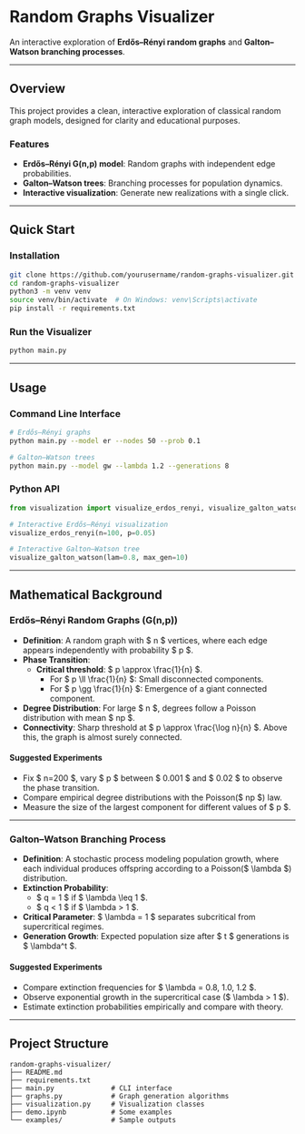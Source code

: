 # Random Graphs Visualizer

An interactive exploration of **Erdős–Rényi random graphs** and **Galton–Watson branching processes**.

---

## Overview

This project provides a clean, interactive exploration of classical random graph models, designed for clarity and educational purposes.

### Features
- **Erdős–Rényi G(n,p) model**: Random graphs with independent edge probabilities.
- **Galton–Watson trees**: Branching processes for population dynamics.
- **Interactive visualization**: Generate new realizations with a single click.

---

## Quick Start

### Installation
```bash
git clone https://github.com/yourusername/random-graphs-visualizer.git
cd random-graphs-visualizer
python3 -m venv venv
source venv/bin/activate  # On Windows: venv\Scripts\activate
pip install -r requirements.txt
```

### Run the Visualizer
```bash
python main.py
```

---

## Usage

### Command Line Interface
```bash
# Erdős–Rényi graphs
python main.py --model er --nodes 50 --prob 0.1

# Galton–Watson trees
python main.py --model gw --lambda 1.2 --generations 8
```

### Python API
```python
from visualization import visualize_erdos_renyi, visualize_galton_watson

# Interactive Erdős–Rényi visualization
visualize_erdos_renyi(n=100, p=0.05)

# Interactive Galton–Watson tree
visualize_galton_watson(lam=0.8, max_gen=10)
```

---

## Mathematical Background

### Erdős–Rényi Random Graphs (G(n,p))
- **Definition**: A random graph with $ n $ vertices, where each edge appears independently with probability $ p $.
- **Phase Transition**:
  - **Critical threshold**: $ p \approx \frac{1}{n} $.
    - For $ p \ll \frac{1}{n} $: Small disconnected components.
    - For $ p \gg \frac{1}{n} $: Emergence of a giant connected component.
- **Degree Distribution**: For large $ n $, degrees follow a Poisson distribution with mean $ np $.
- **Connectivity**: Sharp threshold at $ p \approx \frac{\log n}{n} $. Above this, the graph is almost surely connected.

#### Suggested Experiments
- Fix $ n=200 $, vary $ p $ between $ 0.001 $ and $ 0.02 $ to observe the phase transition.
- Compare empirical degree distributions with the Poisson($ np $) law.
- Measure the size of the largest component for different values of $ p $.

---

### Galton–Watson Branching Process
- **Definition**: A stochastic process modeling population growth, where each individual produces offspring according to a Poisson($ \lambda $) distribution.
- **Extinction Probability**:
  - $ q = 1 $ if $ \lambda \leq 1 $.
  - $ q < 1 $ if $ \lambda > 1 $.
- **Critical Parameter**: $ \lambda = 1 $ separates subcritical from supercritical regimes.
- **Generation Growth**: Expected population size after $ t $ generations is $ \lambda^t $.

#### Suggested Experiments
- Compare extinction frequencies for $ \lambda = 0.8, 1.0, 1.2 $.
- Observe exponential growth in the supercritical case ($ \lambda > 1 $).
- Estimate extinction probabilities empirically and compare with theory.

---

## Project Structure

```
random-graphs-visualizer/
├── README.md
├── requirements.txt
├── main.py              # CLI interface
├── graphs.py            # Graph generation algorithms
├── visualization.py     # Visualization classes
├── demo.ipynb           # Some examples
└── examples/            # Sample outputs
```
